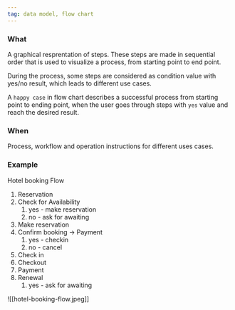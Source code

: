 ```yaml
---
tag: data model, flow chart
---
```

### What
A graphical resprentation of steps. These steps are made in sequential order that is used to visualize a process, from starting point to end point. 

During the process, some steps are considered as condition value with yes/no result, which leads to different use cases. 

A `happy case` in flow chart describes a successful process from starting point to ending point, when the user goes through steps with `yes` value and reach the desired result. 

### When
Process, workflow and operation instructions for different uses cases.

### Example
Hotel booking Flow
1. Reservation
2. Check for Availability
	1. yes - make reservation
	2. no - ask for awaiting
3. Make reservation
4. Confirm booking -> Payment
	1. yes - checkin
	2. no - cancel
5. Check in 
6. Checkout
7. Payment
8. Renewal 
	1. yes - ask for awaiting

![[hotel-booking-flow.jpeg]]